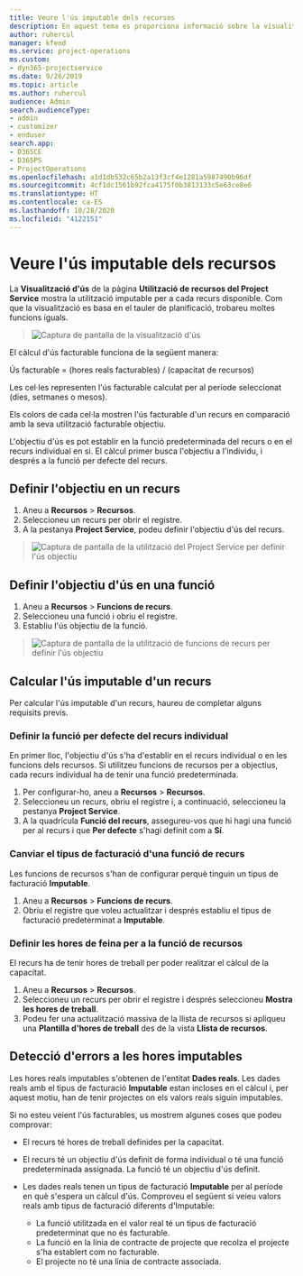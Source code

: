 ```yaml
---
title: Veure l'ús imputable dels recursos
description: En aquest tema es proporciona informació sobre la visualització d'ús dels recursos.
author: ruhercul
manager: kfend
ms.service: project-operations
ms.custom:
- dyn365-projectservice
ms.date: 9/26/2019
ms.topic: article
ms.author: ruhercul
audience: Admin
search.audienceType:
- admin
- customizer
- enduser
search.app:
- D365CE
- D365PS
- ProjectOperations
ms.openlocfilehash: a1d1db532c65b2a13f3cf4e1281a5987490b96df
ms.sourcegitcommit: 4cf1dc1561b92fca4175f0b3813133c5e63ce8e6
ms.translationtype: HT
ms.contentlocale: ca-ES
ms.lasthandoff: 10/28/2020
ms.locfileid: "4122151"
---
```

# <a name="view-chargeable-utilization-for-resources"></a>Veure l'ús imputable dels recursos
 
La **Visualització d'ús** de la pàgina **Utilització de recursos del Project Service** mostra la utilització imputable per a cada recurs disponible. Com que la visualització es basa en el tauler de planificació, trobareu moltes funcions iguals.

> ![Captura de pantalla de la visualització d'ús](media/FAQ-utilization-1.png)
 

El càlcul d'ús facturable funciona de la següent manera:

   Ús facturable = (hores reals facturables) / (capacitat de recursos)

Les cel·les representen l'ús facturable calculat per al període seleccionat (dies, setmanes o mesos).

Els colors de cada cel·la mostren l'ús facturable d'un recurs en comparació amb la seva utilització facturable objectiu. 

L'objectiu d'ús es pot establir en la funció predeterminada del recurs o en el recurs individual en si. El càlcul primer busca l'objectiu a l'individu, i després a la funció per defecte del recurs.

## <a name="set-target-on-a-resource"></a>Definir l'objectiu en un recurs

1. Aneu a **Recursos** \> **Recursos**. 
2. Seleccioneu un recurs per obrir el registre. 
3. A la pestanya **Project Service**, podeu definir l'objectiu d'ús del recurs.

> ![Captura de pantalla de la utilització del Project Service per definir l'ús objectiu](media/FAQ-utilization-2.png)
 
## <a name="set-target-utilization-on-a-role"></a>Definir l'objectiu d'ús en una funció

1. Aneu a **Recursos** \> **Funcions de recurs**. 
2. Seleccioneu una funció i obriu el registre. 
3. Establiu l'ús objectiu de la funció.

> ![Captura de pantalla de la utilització de funcions de recurs per definir l'ús objectiu](media/FAQ-utilization-3.png)
 
## <a name="calculate-chargeable-utilization-for-a-resource"></a>Calcular l'ús imputable d'un recurs

Per calcular l'ús imputable d'un recurs, haureu de completar alguns requisits previs. 

### <a name="set-default-role-for-individual-resource"></a>Definir la funció per defecte del recurs individual

En primer lloc, l'objectiu d'ús s'ha d'establir en el recurs individual o en les funcions dels recursos. Si utilitzeu funcions de recursos per a objectius, cada recurs individual ha de tenir una funció predeterminada. 

1. Per configurar-ho, aneu a **Recursos** \> **Recursos**. 
2. Seleccioneu un recurs, obriu el registre i, a continuació, seleccioneu la pestanya **Project Service**. 
3. A la quadrícula **Funció del recurs**, assegureu-vos que hi hagi una funció per al recurs i que **Per defecte** s'hagi definit com a **Sí**.
 
### <a name="change-billing-type-for-resource-role"></a>Canviar el tipus de facturació d'una funció de recurs

Les funcions de recursos s'han de configurar perquè tinguin un tipus de facturació **Imputable**. 

1. Aneu a **Recursos** \> **Funcions de recurs**. 
2. Obriu el registre que voleu actualitzar i després establiu el tipus de facturació predeterminat a **Imputable**.

### <a name="set-working-hours-for-resource-role"></a>Definir les hores de feina per a la funció de recursos
 
El recurs ha de tenir hores de treball per poder realitzar el càlcul de la capacitat. 

1. Aneu a **Recursos** \> **Recursos**. 
2. Seleccioneu un recurs per obrir el registre i després seleccioneu **Mostra les hores de treball**. 
3. Podeu fer una actualització massiva de la llista de recursos si apliqueu una **Plantilla d'hores de treball** des de la vista **Llista de recursos**.

## <a name="troubleshooting-chargeable-actual-hours"></a>Detecció d'errors a les hores imputables

Les hores reals imputables s'obtenen de l'entitat **Dades reals**. Les dades reals amb el tipus de facturació **Imputable** estan incloses en el càlcul i, per aquest motiu, han de tenir projectes on els valors reals siguin imputables.

Si no esteu veient l'ús facturables, us mostrem algunes coses que podeu comprovar:

- El recurs té hores de treball definides per la capacitat.
- El recurs té un objectiu d'ús definit de forma individual o té una funció predeterminada assignada. La funció té un objectiu d'ús definit.
- Les dades reals tenen un tipus de facturació **Imputable** per al període en què s'espera un càlcul d'ús. Comproveu el següent si veieu valors reals amb tipus de facturació diferents d'Imputable:

  - La funció utilitzada en el valor real té un tipus de facturació predeterminat que no és facturable.
  - La funció en la línia de contracte de projecte que recolza el projecte s'ha establert com no facturable.
  - El projecte no té una línia de contracte associada.

